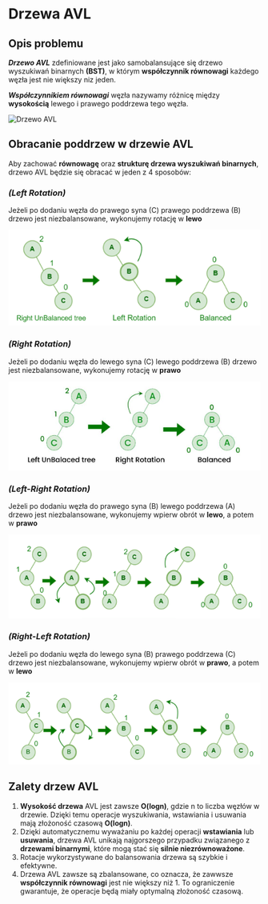 # Drzewa AVL

## Opis problemu
***Drzewo AVL*** zdefiniowane jest jako samobalansujące się drzewo wyszukiwań binarnych **(BST)**, w którym **współczynnik równowagi** każdego węzła jest nie większy niz jeden.

***Współczynnikiem równowagi*** węzła nazywamy różnicę między **wysokością** lewego i prawego poddrzewa tego węzła.

![Drzewo AVL](/Materiały/Drzewo%20AVL.png)
## Obracanie poddrzew w drzewie AVL
Aby zachować **równowagę** oraz **strukturę drzewa wyszukiwań binarnych**, drzewo AVL będzie się obracać w jeden z 4 sposobów:

### ***(Left Rotation)***
Jeżeli po dodaniu węzła do prawego syna (C) prawego poddrzewa (B) drzewo jest niezbalansowane, wykonujemy rotację w **lewo**

![Left Rotation](/src/Drzewa%20AVL%20Left%20Rotation.png)

### ***(Right Rotation)***
Jeżeli po dodaniu węzła do lewego syna (C) lewego poddrzewa (B) drzewo jest niezbalansowane, wykonujemy rotację w **prawo**

![Right Rotation](/src/Drzewa%20AVL%20Right%20Rotation.png) 

### ***(Left-Right Rotation)***
Jeżeli po dodaniu węzła do prawego syna (B) lewego poddrzewa (A) drzewo jest niezbalansowane, wykonujemy wpierw obrót w **lewo**, a potem w **prawo**

![Left right Rotation](/src/Drzewa%20AVL%20Left-Right%20Rotation.png) 

### ***(Right-Left Rotation)***
Jeżeli po dodaniu węzła do lewego syna (B) prawego poddrzewa (C) drzewo jest niezbalansowane, wykonujemy wpierw obrót w **prawo**, a potem w **lewo**

![Right Left Rotation](/src/drzewa%20AVL%20Right-Left%20Rotation.png)

## Zalety drzew AVL
1. **Wysokość drzewa** AVL jest zawsze **O(logn)**, gdzie n to liczba węzłów w drzewie. Dzięki temu operacje wyszukiwania, wstawiania i usuwania mają złożoność czasową **O(logn)**.
1. Dzięki automatycznemu wyważaniu po każdej operacji **wstawiania** lub **usuwania**, drzewa AVL unikają najgorszego przypadku związanego z **drzewami binarnymi**, które mogą stać się **silnie niezrównoważone**.
1. Rotacje wykorzystywane do balansowania drzewa są szybkie i efektywne.
1. Drzewa AVL zawsze są zbalansowane, co oznacza, że zawwsze **współczynnik równowagi** jest nie większy niż 1. To ograniczenie gwarantuje, że operacje będą miały optymalną złożoność czasową.